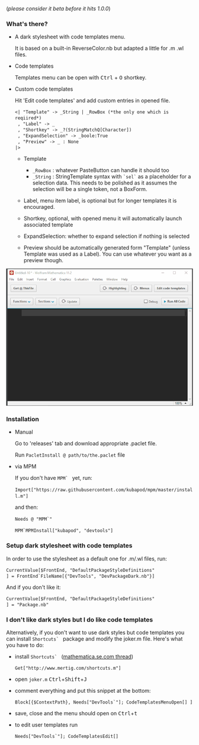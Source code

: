 (*please consider it beta before it hits 1.0.0*)

### What's there?

- A dark stylesheet with code templates menu.

  It is based on a built-in ReverseColor.nb but adapted a little for .m .wl files. 

- Code templates
 
  Templates menu can be open with <kbd>Ctrl</kbd> + <kbd>O</kbd> shortkey.
  
- Custom code templates

  Hit 'Edit code templates' and add custom entries in opened file.
  
      <| "Template" -> _String | _RowBox (*the only one which is reqiired*)
       , "Label" -> _
       , "Shortkey" -> _?(StringMatchQ[Character])
       , "ExpandSelection" -> _boole:True
       , "Preview" -> _ : None
      |>
      
  - Template
    - `_RowBox` : whatever PasteButton can handle it should too
    - `_String` : StringTemplate syntax with `` `sel` `` as a placeholder for a selection data. This needs to be polished as it assumes the selection will be a single token, not a BoxForm.  
    
  - Label, menu item label, is optional but for longer templates it is encouraged.
  - Shortkey, optional, with opened menu it will automatically launch associated template
  - ExpandSelection: whether to expand selection if nothing is selected
  - Preview should be automatically generated form "Template" (unless Template was used as a Label). You can use whatever you want as a preview though.
  

![Alt text](Dev/CodeTemplates.gif?raw=true "Title")
    

### Installation

- Manual

  Go to 'releases' tab and download appropriate .paclet file.
   
  Run `PacletInstall @ path/to/the.paclet` file
  
- via MPM
  
  If you don't have ``MPM` `` yet, run:
  
  `Import["https://raw.githubusercontent.com/kubapod/mpm/master/install.m"]`
  
  and then:
  
  ``Needs @ "MPM`"``
   
  ``MPM`MPMInstall["kubapod", "devtools"]``
  
### Setup dark stylesheet with code templates
  
In order to use the stylesheet as a default one for .m/.wl files, run:
   
    CurrentValue[$FrontEnd, "DefaultPackageStyleDefinitions"
    ] = FrontEnd`FileName[{"DevTools", "DevPackageDark.nb"}]
      
And if you don't like it:

    CurrentValue[$FrontEnd, "DefaultPackageStyleDefinitions"
    ] = "Package.nb"
    
### I don't like dark styles but I do like code templates
    
Alternatively, if you don't want to use dark styles but code templates you can install ``Shortcuts` `` package and modify the joker.m file. Here's what you have to do:
    
- install ``Shortcuts` `` ([mathematica.se.com thread](https://mathematica.stackexchange.com/q/68864/5478))
    
      Get["http://www.mertig.com/shortcuts.m"]
      
- open `joker.m` <kbd>Ctrl</kbd>+<kbd>Shift</kbd>+<kbd>J</kbd>

- comment everything and put this snippet at the bottom:

      Block[{$ContextPath}, Needs["DevTools`"]; CodeTemplatesMenuOpen[] ]
      
- save, close and the menu should open on <kbd>Ctrl</kbd>+<kbd>t</kbd>

- to edit user templates run

      Needs["DevTools`"]; CodeTemplatesEdit[]


 
 
